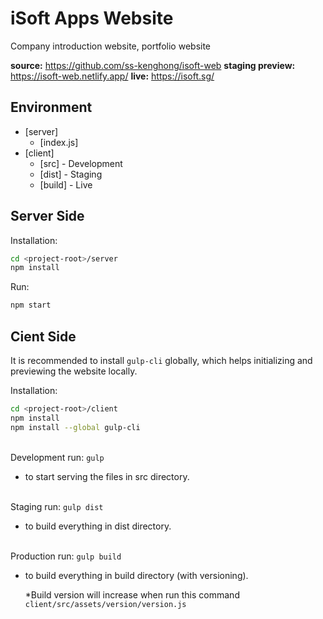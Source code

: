 # iSoft Apps Website
Company introduction website, portfolio website

<strong>source:</strong> https://github.com/ss-kenghong/isoft-web
<strong>staging preview:</strong> https://isoft-web.netlify.app/
<strong>live:</strong> https://isoft.sg/

## Environment

- [server]
  - [index.js]
- [client]
  - [src] - Development
  - [dist] - Staging
  - [build] - Live

## Server Side

Installation:

```bash
cd <project-root>/server
npm install
```

Run:

```bash
npm start
```

## Cient Side

It is recommended to install `gulp-cli` globally, which helps initializing and previewing the website locally.

Installation:

```bash
cd <project-root>/client
npm install
npm install --global gulp-cli
```

<br />Development run: `gulp`

- to start serving the files in src directory.

<br />Staging run: `gulp dist`

- to build everything in dist directory.

<br />Production run: `gulp build`

- to build everything in build directory (with versioning).

  \*Build version will increase when run this command
  `client/src/assets/version/version.js`
